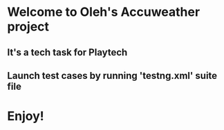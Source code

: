 <h1>Welcome to Oleh's Accuweather project</h1>
<h2>It's a tech task for Playtech</h2>
<h2>Launch test cases by running 'testng.xml' suite file</h2>
<h1>Enjoy!</h2>
